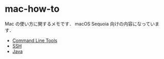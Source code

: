 # mac-how-to

Mac の使い方に関するメモです．
macOS Sequoia 向けの内容になっています．

- [Command Line Tools](command-line-tools)
- [SSH](ssh)
- [Java](java)
